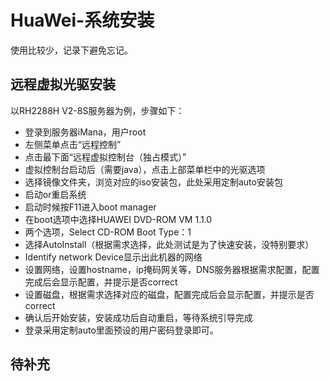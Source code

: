 # HuaWei-系统安装
使用比较少，记录下避免忘记。
## 远程虚拟光驱安装
以RH2288H V2-8S服务器为例，步骤如下：
- 登录到服务器iMana，用户root
- 左侧菜单点击“远程控制”
- 点击最下面“远程虚拟控制台（独占模式）”
- 虚拟控制台启动后（需要java），点击上部菜单栏中的光驱选项
- 选择镜像文件夹，浏览对应的iso安装包，此处采用定制auto安装包
- 启动or重启系统
- 启动时候按F11进入boot manager
- 在boot选项中选择HUAWEI DVD-ROM VM 1.1.0
- 两个选项，Select CD-ROM Boot Type：1
- 选择AutoInstall（根据需求选择，此处测试是为了快速安装，没特别要求）
- Identify network Device显示出此机器的网络
- 设置网络，设置hostname，ip掩码网关等，DNS服务器根据需求配置，配置完成后会显示配置，并提示是否correct
- 设置磁盘，根据需求选择对应的磁盘，配置完成后会显示配置，并提示是否correct
- 确认后开始安装，安装成功后自动重启，等待系统引导完成
- 登录采用定制auto里面预设的用户密码登录即可。

## 待补充

